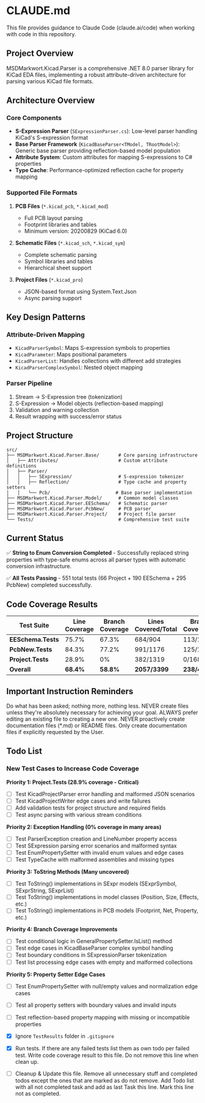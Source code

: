 # CLAUDE.md

This file provides guidance to Claude Code (claude.ai/code) when working with code in this repository.

## Project Overview

MSDMarkwort.Kicad.Parser is a comprehensive .NET 8.0 parser library for KiCad EDA files, implementing a robust attribute-driven architecture for parsing various KiCad file formats.

## Architecture Overview

### Core Components
- **S-Expression Parser** (`SExpressionParser.cs`): Low-level parser handling KiCad's S-expression format
- **Base Parser Framework** (`KicadBaseParser<TModel, TRootModel>`): Generic base parser providing reflection-based model population
- **Attribute System**: Custom attributes for mapping S-expressions to C# properties
- **Type Cache**: Performance-optimized reflection cache for property mapping

### Supported File Formats

1. **PCB Files** (`*.kicad_pcb`, `*.kicad_mod`)
   - Full PCB layout parsing
   - Footprint libraries and tables
   - Minimum version: 20200829 (KiCad 6.0)

2. **Schematic Files** (`*.kicad_sch`, `*.kicad_sym`)
   - Complete schematic parsing
   - Symbol libraries and tables
   - Hierarchical sheet support

3. **Project Files** (`*.kicad_pro`)
   - JSON-based format using System.Text.Json
   - Async parsing support

## Key Design Patterns

### Attribute-Driven Mapping
- `KicadParserSymbol`: Maps S-expression symbols to properties
- `KicadParameter`: Maps positional parameters
- `KicadParserList`: Handles collections with different add strategies
- `KicadParserComplexSymbol`: Nested object mapping

### Parser Pipeline
1. Stream → S-Expression tree (tokenization)
2. S-Expression → Model objects (reflection-based mapping)
3. Validation and warning collection
4. Result wrapping with success/error status

## Project Structure

```
src/
├── MSDMarkwort.Kicad.Parser.Base/       # Core parsing infrastructure
│   ├── Attributes/                      # Custom attribute definitions
│   ├── Parser/
│   │   ├── SExpression/                 # S-expression tokenizer
│   │   ├── Reflection/                  # Type cache and property setters
│   │   └── Pcb/                        # Base parser implementation
├── MSDMarkwort.Kicad.Parser.Model/      # Common model classes
├── MSDMarkwort.Kicad.Parser.EESchema/   # Schematic parser
├── MSDMarkwort.Kicad.Parser.PcbNew/     # PCB parser
├── MSDMarkwort.Kicad.Parser.Project/    # Project file parser
└── Tests/                               # Comprehensive test suite
```

## Current Status

✅ **String to Enum Conversion Completed** - Successfully replaced string properties with type-safe enums across all parser types with automatic conversion infrastructure.

✅ **All Tests Passing** - 551 total tests (66 Project + 190 EESchema + 295 PcbNew) completed successfully.

## Code Coverage Results

| Test Suite | Line Coverage | Branch Coverage | Lines Covered/Total | Branches Covered/Total |
|------------|---------------|-----------------|---------------------|------------------------|
| **EESchema.Tests** | 75.7% | 67.3% | 684/904 | 113/168 |
| **PcbNew.Tests** | 84.3% | 77.2% | 991/1176 | 125/162 |
| **Project.Tests** | 28.9% | 0% | 382/1319 | 0/168 |
| **Overall** | **68.4%** | **58.8%** | **2057/3399** | **238/498** |

## Important Instruction Reminders
Do what has been asked; nothing more, nothing less.
NEVER create files unless they're absolutely necessary for achieving your goal.
ALWAYS prefer editing an existing file to creating a new one.
NEVER proactively create documentation files (*.md) or README files. Only create documentation files if explicitly requested by the User.

## Todo List

### New Test Cases to Increase Code Coverage

**Priority 1: Project.Tests (28.9% coverage - Critical)**
- [ ] Test KicadProjectParser error handling and malformed JSON scenarios
- [ ] Test KicadProjectWriter edge cases and write failures
- [ ] Add validation tests for project structure and required fields
- [ ] Test async parsing with various stream conditions

**Priority 2: Exception Handling (0% coverage in many areas)**
- [ ] Test ParserException creation and LineNumber property access
- [ ] Test SExpression parsing error scenarios and malformed syntax
- [ ] Test EnumPropertySetter with invalid enum values and edge cases
- [ ] Test TypeCache with malformed assemblies and missing types

**Priority 3: ToString Methods (Many uncovered)**
- [ ] Test ToString() implementations in SExpr models (SExprSymbol, SExprString, SExprList)
- [ ] Test ToString() implementations in model classes (Position, Size, Effects, etc.)
- [ ] Test ToString() implementations in PCB models (Footprint, Net, Property, etc.)

**Priority 4: Branch Coverage Improvements**
- [ ] Test conditional logic in GeneralPropertySetter.IsList() method
- [ ] Test edge cases in KicadBaseParser complex symbol handling
- [ ] Test boundary conditions in SExpressionParser tokenization
- [ ] Test list processing edge cases with empty and malformed collections

**Priority 5: Property Setter Edge Cases**
- [ ] Test EnumPropertySetter with null/empty values and normalization edge cases
- [ ] Test all property setters with boundary values and invalid inputs
- [ ] Test reflection-based property mapping with missing or incompatible properties

- [x] Ignore `TestResults` folder in `.gitignore`
- [x] Run tests. If there are any failed tests list them as own todo per failed test. Write code coverage result to this file. Do not remove this line when clean up.
- [ ] Cleanup & Update this file. Remove all unnecessary stuff and completed todos except the ones that are marked as do not remove. Add Todo list with all not completed task and add as last Task this line. Mark this line not as completed.